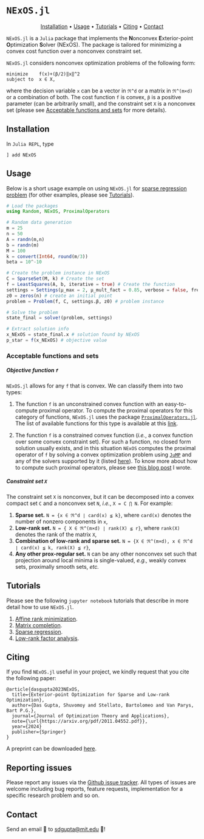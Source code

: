 # ```NExOS.jl```
<p align="center">
  <a href="#Installation">Installation</a> •
  <a href="#Usage">Usage</a> •
  <a href="#Tutorials">Tutorials</a> •
  <a href="#Citing">Citing</a> •
  <a href="#Contact">Contact</a> 
</p>

`NExOS.jl` is a `Julia` package that implements the **N**onconvex **E**xterior-point **O**ptimization **S**olver (NExOS). The package is tailored for minimizing a convex cost function over a nonconvex constraint set. 

``NExOS.jl`` considers nonconvex optimization problems of the following form:

```
minimize    f(x)+(β/2)‖x‖^2
subject to  x ∈ X,
```

where the decision variable `x` can be a vector in `ℜ^d` or a matrix in `ℜ^(m×d)` or a combination of both. The cost function `f` is convex, `β` is a positive parameter (can be arbitrarily small), and the constraint set `X` is a nonconvex set (please see [Acceptable functions and sets](#Acceptable-functions-and-sets) for more details). 

## Installation

In `Julia REPL`, type

```] add NExOS```

## Usage

Below is a short usage example on using `NExOS.jl` for [sparse regression problem](https://nbviewer.jupyter.org/github/Shuvomoy/NExOS.jl/blob/master/tutorials/sparse_regression_using_NExOS.ipynb) (for other examples, please see [Tutorials](#Tutorials)). 

```julia
# Load the packages
using Random, NExOS, ProximalOperators

# Random data generation 
m = 25
n = 50
A = randn(m,n)
b = randn(m)
M = 100
k = convert(Int64, round(m/3))
beta = 10^-10

# Create the problem instance in NExOS
C = SparseSet(M, k) # Create the set
f = LeastSquares(A, b, iterative = true) # Create the function
settings = Settings(μ_max = 2, μ_mult_fact = 0.85, verbose = false, freq = 250, γ_updt_rule = :adaptive, β = beta) # settings
z0 = zeros(n) # create an initial point
problem = Problem(f, C, settings.β, z0) # problem instance

# Solve the problem
state_final = solve!(problem, settings)

# Extract solution info
x_NExOS = state_final.x # solution found by NExOS
p_star = f(x_NExOS) # objective value
```

### Acceptable functions and sets

##### Objective function `f`

`NExOS.jl` allows for any `f` that is convex. We can classify them into two types:

1. The function `f` is an unconstrained convex function with an easy-to-compute proximal operator. To compute the proximal operators for this category of functions, `NExOS.jl` uses the package [`ProximalOperators.jl`](https://github.com/kul-forbes/ProximalOperators.jl). The list of available functions for this type is available at this [link](https://kul-forbes.github.io/ProximalOperators.jl/stable/functions/). 

2. The function `f` is a constrained convex function (*i.e.*, a convex function over some convex constraint set). For such a function, no closed form solution usually exists, and in this situation `NExOS` computes the proximal operator of `f` by solving a convex optimization problem using [`JuMP`](https://github.com/jump-dev/JuMP.jl)  and any of the solvers supported by it (listed [here](https://jump.dev/JuMP.jl/stable/installation/#Getting-Solvers-1)). To know more about how to compute such proximal operators, please see [this blog post](https://shuvomoy.github.io/blog/programming/2020/09/08/proximal-operator-over-matrix.html) I wrote.

##### Constraint set `X`

The constraint set `X` is nonconvex, but it can be decomposed into a convex compact set `C` and a nonconvex set `N`, *i.e.*, `X = C ⋂ N`. For example:

1. **Sparse set.**  `N = {x ∈ ℜ^d ∣ card(x) ≦ k}`, where `card(x)` denotes the number of nonzero components in `x`,
2. **Low-rank set.**  `N = { X ∈ ℜ^(m×d) ∣ rank(X) ≦ r}`, where `rank(X)` denotes the rank of the matrix `X`,
3. **Combination of low-rank and sparse set.**  `N = {X ∈ ℜ^(m×d), x ∈ ℜ^d ∣ card(x) ≦ k, rank(X) ≦ r}`,  
4. **Any other prox-regular set.**  `N` can be any other nonconvex set such that projection around local minima is single-valued, *e.g.,* weakly convex sets, proximally smooth sets, *etc.* 

## Tutorials

Please see the following `jupyter notebook` tutorials that describe in more detail how to use `NExOS.jl`. 

1. [Affine rank minimization](https://nbviewer.jupyter.org/github/Shuvomoy/NExOS.jl/blob/master/tutorials/Affine%20rank%20minimization%20using%20NExOS.jl.ipynb).
2. [Matrix completion](https://nbviewer.jupyter.org/github/Shuvomoy/NExOS.jl/blob/master/tutorials/Matrix_completion_problem_NEXOS.ipynb).
3. [Sparse regression](https://nbviewer.jupyter.org/github/Shuvomoy/NExOS.jl/blob/master/tutorials/sparse_regression_using_NExOS.ipynb).
4. [Low-rank factor analysis](https://nbviewer.jupyter.org/github/Shuvomoy/NExOS.jl/blob/master/tutorials/Low-rank_factor_analysis_using_NExOS.ipynb).


## Citing
If you find `NExOS.jl` useful in your project, we kindly request that you cite the following paper:
```
@article{dasgupta2023NExOS,
  title={Exterior-point Optimization for Sparse and Low-rank Optimization},
  author={Das Gupta, Shuvomoy and Stellato, Bartolomeo and Van Parys, Bart P.G.},
  journal={Journal of Optimization Theory and Applications},
  note={\url{https://arxiv.org/pdf/2011.04552.pdf}},
  year={2024}
  publisher={Springer}
}
```
A preprint can be downloaded [here](http://www.optimization-online.org/DB_FILE/2020/11/8099.pdf).

## Reporting issues
Please report any issues via the [Github issue tracker](https://github.com/Shuvomoy/NExOS.jl/issues). All types of issues are welcome including bug reports, feature requests, implementation for a specific research problem and so on.

## Contact
Send an email :email: to [sdgupta@mit.edu](mailto:sdgupta@mit.edu) :rocket:!	


